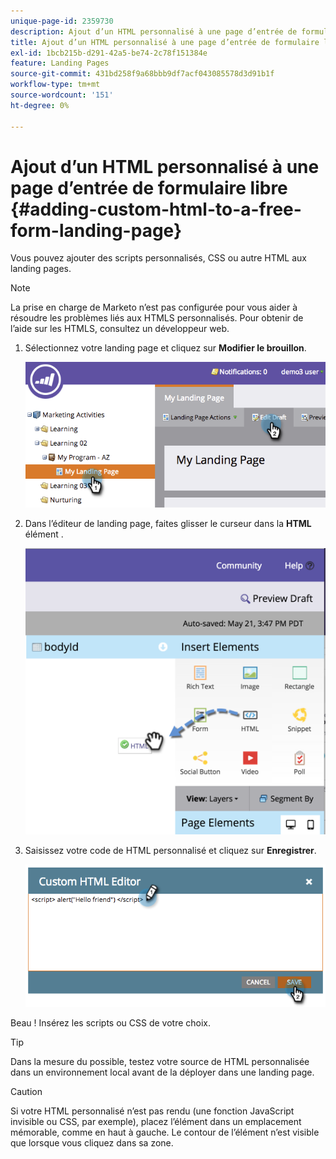 ```yaml
---
unique-page-id: 2359730
description: Ajout d’un HTML personnalisé à une page d’entrée de formulaire libre - Documents Marketo - Documentation du produit
title: Ajout d’un HTML personnalisé à une page d’entrée de formulaire libre
exl-id: 1bcb215b-d291-42a5-be74-2c78f151384e
feature: Landing Pages
source-git-commit: 431bd258f9a68bbb9df7acf043085578d3d91b1f
workflow-type: tm+mt
source-wordcount: '151'
ht-degree: 0%

---
```


# Ajout d’un HTML personnalisé à une page d’entrée de formulaire libre {#adding-custom-html-to-a-free-form-landing-page}

Vous pouvez ajouter des scripts personnalisés, CSS ou autre HTML aux landing pages.

>[!NOTE]
>
>La prise en charge de Marketo n’est pas configurée pour vous aider à résoudre les problèmes liés aux HTMLS personnalisés. Pour obtenir de l’aide sur les HTMLS, consultez un développeur web.

1. Sélectionnez votre landing page et cliquez sur **Modifier le brouillon**.

   ![](assets/image2014-9-17-12-3a2-3a15.png)

1. Dans l’éditeur de landing page, faites glisser le curseur dans la **HTML** élément .

   ![](assets/image2015-5-21-15-3a52-3a42.png)

1. Saisissez votre code de HTML personnalisé et cliquez sur **Enregistrer**.

   ![](assets/image2014-9-17-12-3a3-3a39.png)

Beau ! Insérez les scripts ou CSS de votre choix.

>[!TIP]
>
>Dans la mesure du possible, testez votre source de HTML personnalisée dans un environnement local avant de la déployer dans une landing page.

>[!CAUTION]
>
>Si votre HTML personnalisé n’est pas rendu (une fonction JavaScript invisible ou CSS, par exemple), placez l’élément dans un emplacement mémorable, comme en haut à gauche. Le contour de l’élément n’est visible que lorsque vous cliquez dans sa zone.
